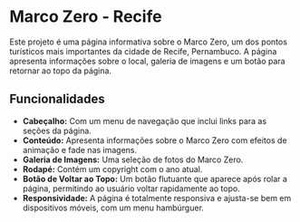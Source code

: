 # Marco Zero - Recife

Este projeto é uma página informativa sobre o Marco Zero, um dos pontos turísticos mais importantes da cidade de Recife, Pernambuco. A página apresenta informações sobre o local, galeria de imagens e um botão para retornar ao topo da página.

## Funcionalidades

- **Cabeçalho:** Com um menu de navegação que inclui links para as seções da página.
- **Conteúdo:** Apresenta informações sobre o Marco Zero com efeitos de animação e fade nas imagens.
- **Galeria de Imagens:** Uma seleção de fotos do Marco Zero.
- **Rodapé:** Contém um copyright com o ano atual.
- **Botão de Voltar ao Topo:** Um botão flutuante que aparece após rolar a página, permitindo ao usuário voltar rapidamente ao topo.
- **Responsividade:** A página é totalmente responsiva e ajusta-se bem em dispositivos móveis, com um menu hambúrguer.



